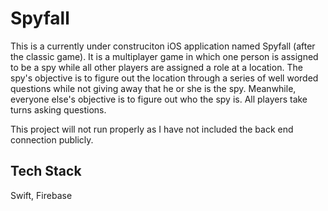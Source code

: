 # Spyfall

This is a currently under construciton iOS application named Spyfall (after the classic game). It is a multiplayer game in which one person is assigned to be a spy while 
all other players are assigned a role at a location. The spy's objective is to figure out the location through a series of well worded questions while not giving
away that he or she is the spy. Meanwhile, everyone else's objective is to figure out who the spy is. All players take turns asking questions. 

This project will not run properly as I have not included the back end connection publicly. 

## Tech Stack
Swift, Firebase
